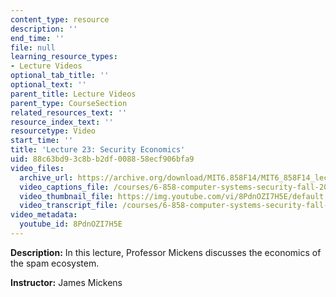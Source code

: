 ```yaml
---
content_type: resource
description: ''
end_time: ''
file: null
learning_resource_types:
- Lecture Videos
optional_tab_title: ''
optional_text: ''
parent_title: Lecture Videos
parent_type: CourseSection
related_resources_text: ''
resource_index_text: ''
resourcetype: Video
start_time: ''
title: 'Lecture 23: Security Economics'
uid: 88c63bd9-3c8b-b2df-0088-58ecf906bfa9
video_files:
  archive_url: https://archive.org/download/MIT6.858F14/MIT6_858F14_lec23_300k.mp4
  video_captions_file: /courses/6-858-computer-systems-security-fall-2014/e7c1514e3f1d53fbace083e4deda98b3_8PdnOZI7H5E.vtt
  video_thumbnail_file: https://img.youtube.com/vi/8PdnOZI7H5E/default.jpg
  video_transcript_file: /courses/6-858-computer-systems-security-fall-2014/0f0ce640d783ae03aeab808dec4e15ed_8PdnOZI7H5E.pdf
video_metadata:
  youtube_id: 8PdnOZI7H5E
---
```


**Description:** In this lecture, Professor Mickens discusses the economics of the spam ecosystem.

**Instructor:** James Mickens